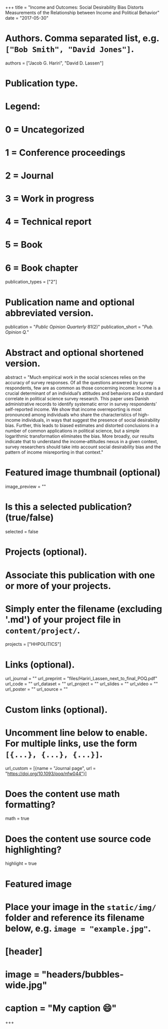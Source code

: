 +++
title = "Income and Outcomes: Social Desirability Bias Distorts Measurements of the Relationship between Income and Political Behavior"
date = "2017-05-30"

# Authors. Comma separated list, e.g. `["Bob Smith", "David Jones"]`.
authors = ["Jacob G. Hariri", "David D. Lassen"]

# Publication type.
# Legend:
# 0 = Uncategorized
# 1 = Conference proceedings
# 2 = Journal
# 3 = Work in progress
# 4 = Technical report
# 5 = Book
# 6 = Book chapter
publication_types = ["2"]

# Publication name and optional abbreviated version.
publication = "*Public Opinion Quarterly* 81(2)"
publication_short = "*Pub. Opinion Q.*"

# Abstract and optional shortened version.
abstract = "Much empirical work in the social sciences relies on the accuracy of survey responses. Of all the questions answered by survey respondents, few are as common as those concerning income: Income is a crucial determinant of an individual’s attitudes and behaviors and a standard correlate in political science survey research. This paper uses Danish administrative records to identify systematic error in survey respondents’ self-reported income. We show that income overreporting is most pronounced among individuals who share the characteristics of high-income individuals, in ways that suggest the presence of social desirability bias. Further, this leads to biased estimates and distorted conclusions in a number of common applications in political science, but a simple logarithmic transformation eliminates the bias. More broadly, our results indicate that to understand the income–attitudes nexus in a given context, survey researchers should take into account social desirability bias and the pattern of income misreporting in that context."

# Featured image thumbnail (optional)
image_preview = ""

# Is this a selected publication? (true/false)
selected = false

# Projects (optional).
#   Associate this publication with one or more of your projects.
#   Simply enter the filename (excluding '.md') of your project file in `content/project/`.
projects = ["HHPOLITICS"]

# Links (optional).
url_journal = ""
url_preprint = "files/Hariri_Lassen_next_to_final_POQ.pdf"
url_code = ""
url_dataset = ""
url_project = ""
url_slides = ""
url_video = ""
url_poster = ""
url_source = ""

# Custom links (optional).
#   Uncomment line below to enable. For multiple links, use the form `[{...}, {...}, {...}]`.
url_custom = [{name = "Journal page", url = "https://doi.org/10.1093/poq/nfw044"}]

# Does the content use math formatting?
math = true

# Does the content use source code highlighting?
highlight = true

# Featured image
# Place your image in the `static/img/` folder and reference its filename below, e.g. `image = "example.jpg"`.
# [header]
# image = "headers/bubbles-wide.jpg"
# caption = "My caption :smile:"

+++
